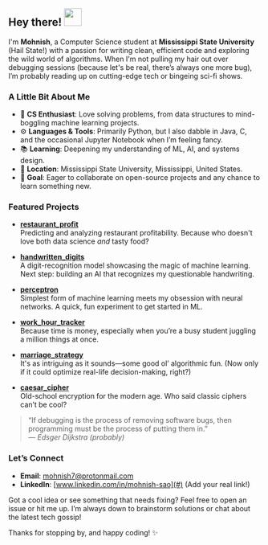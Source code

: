 ## Hey there! <img src="https://media.giphy.com/media/hvRJCLFzcasrR4ia7z/giphy.gif" width="35px">

I'm **Mohnish**, a Computer Science student at **Mississippi State University** (Hail State!) with a passion for writing clean, efficient code and exploring the wild world of algorithms. When I'm not pulling my hair out over debugging sessions (because let's be real, there’s always one more bug), I’m probably reading up on cutting-edge tech or bingeing sci-fi shows.

### A Little Bit About Me

- 🧠 **CS Enthusiast**: Love solving problems, from data structures to mind-boggling machine learning projects.
- ⚙️ **Languages & Tools**: Primarily Python, but I also dabble in Java, C, and the occasional Jupyter Notebook when I’m feeling fancy.
- 📚 **Learning**: Deepening my understanding of ML, AI, and systems design. 
- 📍 **Location**: Mississippi State University, Mississippi, United States.
- 💼 **Goal**: Eager to collaborate on open-source projects and any chance to learn something new.

### Featured Projects

- **[restaurant_profit](https://github.com/mohnish7-dev/restaurant_profit)**  
  Predicting and analyzing restaurant profitability. Because who doesn't love both data science *and* tasty food?

- **[handwritten_digits](https://github.com/mohnish7-dev/handwritten_digits)**  
  A digit-recognition model showcasing the magic of machine learning. Next step: building an AI that recognizes my questionable handwriting.

- **[perceptron](https://github.com/mohnish7-dev/perceptron)**  
  Simplest form of machine learning meets my obsession with neural networks. A quick, fun experiment to get started in ML.

- **[work_hour_tracker](https://github.com/mohnish7-dev/work_hour_tracker)**  
  Because time is money, especially when you’re a busy student juggling a million things at once.

- **[marriage_strategy](https://github.com/mohnish7-dev/marriage_strategy)**  
  It's as intriguing as it sounds—some good ol’ algorithmic fun. (Now only if it could optimize real-life decision-making, right?)

- **[caesar_cipher](https://github.com/mohnish7-dev/caesar_cipher)**  
  Old-school encryption for the modern age. Who said classic ciphers can’t be cool?

> “If debugging is the process of removing software bugs, then programming must be the process of putting them in.”  
> *— Edsger Dijkstra (probably)*

### Let’s Connect

- **Email**: [mohnish7@protonmail.com](mailto:mohnish7@protonmail.com)  
- **LinkedIn**: [www.linkedin.com/in/mohnish-sao](#) (Add your real link!)

Got a cool idea or see something that needs fixing? Feel free to open an issue or hit me up. I’m always down to brainstorm solutions or chat about the latest tech gossip!

Thanks for stopping by, and happy coding! :sparkles:
